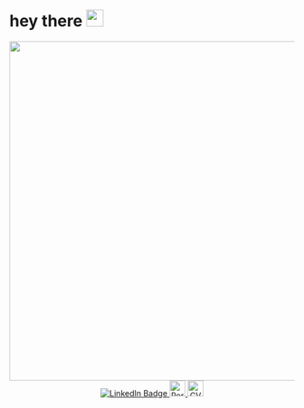 <h1 >
  hey there
  <img src="https://media.giphy.com/media/hvRJCLFzcasrR4ia7z/giphy.gif" width="30px"/>
</h1>

<div id="header" align="center">
  <img src="https://media.giphy.com/media/v1.Y2lkPTc5MGI3NjExOTkyYWY5ZTVlYjNhOTM2MTg5Y2MyNzZlOThhMWQ5ZDBhY2Q4ZWUzYSZjdD1n/L1R1tvI9svkIWwpVYr/giphy.gif" width="600"/>
</div>
<div id="badges" align="center">
   <a href='https://www.linkedin.com/in/eliana-bega-dev/'> 
  <img src="https://img.shields.io/badge/LinkedIn-blue?style=for-the-badge&logo=linkedin&logoColor=white" alt="LinkedIn Badge"/>
  </a>
  <a href='https://portfolio-eli-bega.netlify.app/'> 
  <img src="https://img.shields.io/static/v1?label=&style=for-the-badge&message=portfolio&color=blueviolet" alt="Portfolio Badge" height=28 />
  </a>
  <a href='https://drive.google.com/file/d/1Fnk8alZTQZBNnH1KeFAa8WYbHk9lAgK6/view'>
  <img src="https://img.shields.io/static/v1?label=&style=for-the-badge&message=CV Profile&color=blue" alt="CV Badge"  height=28/>
  </a>
</div>
